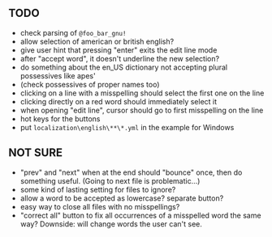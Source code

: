 ## TODO
- check parsing of `@foo_bar_gnu!`
- allow selection of american or british english?
- give user hint that pressing "enter" exits the edit line mode
- after "accept word", it doesn't underline the new selection?
- do something about the en_US dictionary not accepting plural possessives like apes'
- (check possessives of proper names too)
- clicking on a line with a misspelling should select the first one on the line
- clicking directly on a red word should immediately select it
- when opening "edit line", cursor should go to first misspelling on the line
- hot keys for the buttons
- put `localization\english\**\*.yml` in the example for Windows

## NOT SURE
- "prev" and "next" when at the end should "bounce" once, then do something useful. (Going to next file is problematic...)
- some kind of lasting setting for files to ignore?
- allow a word to be accepted as lowercase? separate button?
- easy way to close all files with no misspellings?
- "correct all" button to fix all occurrences of a misspelled word the same way? Downside: will change words the user can't see.
